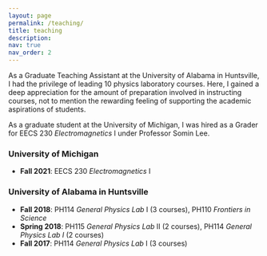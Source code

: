 ```yaml
---
layout: page
permalink: /teaching/
title: teaching
description:
nav: true
nav_order: 2
---
```


<!-- For now, this page is assumed to be a static description of your courses. You can convert it to a collection similar to `_projects/` so that you can have a dedicated page for each course.

Organize your courses by years, topics, or universities, however you like! -->

As a Graduate Teaching Assistant at the University of Alabama in Huntsville, I had the privilege of leading 10 physics laboratory courses. Here, I gained a deep appreciation for the amount of
preparation involved in instructing courses, not to mention the rewarding feeling of supporting the academic aspirations of students.

As a graduate student at the University of Michigan, I was hired as a Grader for EECS 230 *Electromagnetics* I under Professor Somin Lee.

### **University of Michigan**

- **Fall 2021**: EECS 230 *Electromagnetics* I

### **University of Alabama in Huntsville**

- **Fall 2018**: PH114 *General Physics Lab* I (3 courses), PH110 *Frontiers in Science*
- **Spring 2018**: PH115 *General Physics Lab* II (2 courses), PH114 *General Physics Lab I* (2 courses)
- **Fall 2017**: PH114 *General Physics Lab* I (3 courses)